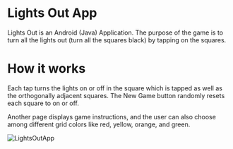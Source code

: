 # Lights Out App

Lights Out is an Android (Java) Application.
The purpose of the game is to turn all the lights out (turn all the squares black) by tapping on the squares. 

# How it works
Each tap turns the lights on or off in the square which is tapped as well as the orthogonally adjacent squares. 
The New Game button randomly resets each square to on or off.

Another page displays game instructions, and the user can also choose among different grid colors like red, yellow, orange, and green.

![LightsOutApp](https://github.com/brvp1/Lights-Out-App/assets/84357379/4208974a-cb78-4f2f-80e3-32ecdd817098)
